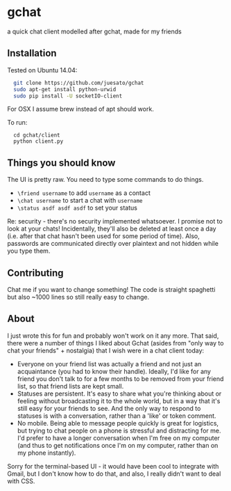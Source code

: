 # gchat 

a quick chat client modelled after gchat, made for my friends


## Installation

Tested on Ubuntu 14.04:
```bash
  git clone https://github.com/juesato/gchat
  sudo apt-get install python-urwid
  sudo pip install -U socketIO-client
```

For OSX I assume brew instead of apt should work.

To run:
```
  cd gchat/client
  python client.py
```

## Things you should know

The UI is pretty raw. You need to type some commands to do things.

* `\friend username` to add `username` as a contact
* `\chat username` to start a chat with `username`
* `\status asdf asdf asdf` to set your status

Re: security - there's no security implemented whatsoever. I promise not to look at your chats! Incidentally, they'll also be deleted at least once a day (i.e. after that chat hasn't been used for some period of time). Also, passwords are communicated directly over plaintext and not hidden while you type them.

## Contributing

Chat me if you want to change something! The code is straight spaghetti but also ~1000 lines so still really easy to change.

## About

I just wrote this for fun and probably won't work on it any more. That said, there were a number of things I liked about Gchat (asides from "only way to chat your friends" + nostalgia) that I wish were in a chat client today:

* Everyone on your friend list was actually a friend and not just an acquaintance (you had to know their handle). Ideally, I'd like for any friend you don't talk to for a few months to be removed from your friend list, so that friend lists are kept small.
* Statuses are persistent. It's easy to share what you're thinking about or feeling without broadcasting it to the whole world, but in a way that it's still easy for your friends to see. And the only way to respond to statuses is with a conversation, rather than a 'like' or token comment.
* No mobile. Being able to message people quickly is great for logistics, but trying to chat people on a phone is stressful and distracting for me. I'd prefer to have a longer conversation when I'm free on my computer (and thus to get notifications once I'm on my computer, rather than on my phone instantly).

Sorry for the terminal-based UI - it would have been cool to integrate with Gmail, but I don't know how to do that, and also, I really didn't want to deal with CSS.
